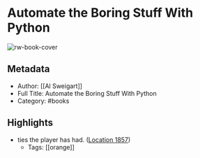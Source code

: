 # Automate the Boring Stuff With Python

![rw-book-cover](https://images-na.ssl-images-amazon.com/images/I/51SYS7OOBkL._SL200_.jpg)

## Metadata
- Author: [[Al Sweigart]]
- Full Title: Automate the Boring Stuff With Python
- Category: #books

## Highlights
- ties the player has had. ([Location 1857](https://readwise.io/to_kindle?action=open&asin=B07VSXS4NK&location=1857))
    - Tags: [[orange]] 
